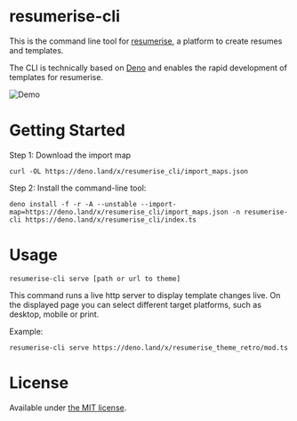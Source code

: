 # resumerise-cli

This is the command line tool for [resumerise](https://resumerise.io), a
platform to create resumes and templates.

The CLI is technically based on [Deno](https://deno.land/) and enables the rapid
development of templates for resumerise.

![Demo](images/demo.gif)

# Getting Started

Step 1: Download the import map

```
curl -OL https://deno.land/x/resumerise_cli/import_maps.json
```

Step 2: Install the command-line tool:

```
deno install -f -r -A --unstable --import-map=https://deno.land/x/resumerise_cli/import_maps.json -n resumerise-cli https://deno.land/x/resumerise_cli/index.ts
```

# Usage

```
resumerise-cli serve [path or url to theme]
```

This command runs a live http server to display template changes live. On the
displayed page you can select different target platforms, such as desktop,
mobile or print.

Example:

```
resumerise-cli serve https://deno.land/x/resumerise_theme_retro/mod.ts
```

# License

Available under [the MIT license](http://mths.be/mit).
